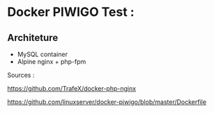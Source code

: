 # Docker PIWIGO Test :

## Architeture

- MySQL container
- Alpine nginx + php-fpm

Sources :

https://github.com/TrafeX/docker-php-nginx

https://github.com/linuxserver/docker-piwigo/blob/master/Dockerfile
